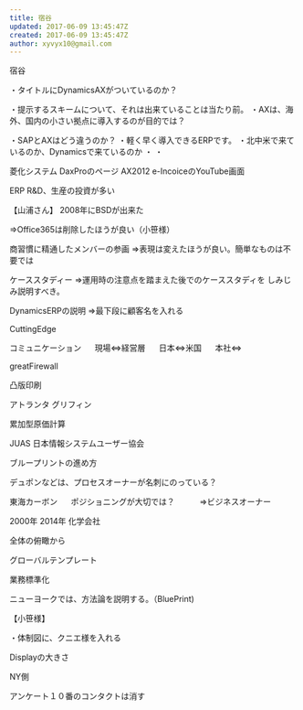 ```yaml
---
title: 宿谷
updated: 2017-06-09 13:45:47Z
created: 2017-06-09 13:45:47Z
author: xyvyx10@gmail.com
---
```


宿谷

・タイトルにDynamicsAXがついているのか？

・提示するスキームについて、それは出来ていることは当たり前。
・AXは、海外、国内の小さい拠点に導入するのが目的では？

・SAPとAXはどう違うのか？
・軽く早く導入できるERPです。
・北中米で来ているのか、Dynamicsで来ているのか
・
・

菱化システム
DaxProのページ
AX2012 e-IncoiceのYouTube画面

ERP
R&D、生産の投資が多い

【山浦さん】
2008年にBSDが出来た

⇒Office365は削除したほうが良い（小笹様）

商習慣に精通したメンバーの参画
⇒表現は変えたほうが良い。簡単なものは不要では

ケーススタディー
⇒運用時の注意点を踏まえた後でのケーススタディを
しみじみ説明すべき。

DynamicsERPの説明
⇒最下段に顧客名を入れる

CuttingEdge

コミュニケーション
     現場⇔経営層
     日本⇔米国
     本社⇔

greatFirewall

凸版印刷

アトランタ
グリフィン

累加型原価計算

JUAS
日本情報システムユーザー協会

ブループリントの進め方

デュポンなどは、プロセスオーナーが名刺にのっている？

東海カーボン
     ポジショニングが大切では？
          ⇒ビジネスオーナー

2000年 2014年
化学会社

全体の俯瞰から

グローバルテンプレート

業務標準化

ニューヨークでは、方法論を説明する。（BluePrint)

【小笹様】

・体制図に、クニエ様を入れる

Displayの大きさ

NY側

アンケート１０番のコンタクトは消す